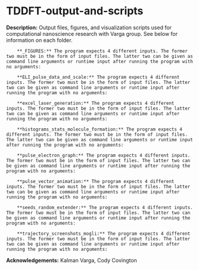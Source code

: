 # TDDFT-output-and-scripts

**Description:** Output files, figures, and visualization scripts used for computational nanoscience research with Varga group.
See below for information on each folder.

        **_FIGURES:** The program expects 4 different inputs. The former two must be in the form of input files. The latter two can be given as command line arguments or runtime input after running the program with no arguments:

        **ELI_pulse_data_and_scale:** The program expects 4 different inputs. The former two must be in the form of input files. The latter two can be given as command line arguments or runtime input after running the program with no arguments:

        **excel_laser_generation:** The program expects 4 different inputs. The former two must be in the form of input files. The latter two can be given as command line arguments or runtime input after running the program with no arguments:

        **histograms_stats_molecule_formation:** The program expects 4 different inputs. The former two must be in the form of input files. The latter two can be given as command line arguments or runtime input after running the program with no arguments:

        **pulse_electron_graph:** The program expects 4 different inputs. The former two must be in the form of input files. The latter two can be given as command line arguments or runtime input after running the program with no arguments:

        **pulse_vector_animation:** The program expects 4 different inputs. The former two must be in the form of input files. The latter two can be given as command line arguments or runtime input after running the program with no arguments:

        **seeds_random_extender:** The program expects 4 different inputs. The former two must be in the form of input files. The latter two can be given as command line arguments or runtime input after running the program with no arguments:

        **trajectory_screenshots_mogli:** The program expects 4 different inputs. The former two must be in the form of input files. The latter two can be given as command line arguments or runtime input after running the program with no arguments:


**Acknowledgements:** Kalman Varga, Cody Covington
